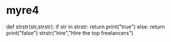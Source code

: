 # myre4


def strstr(str,strstr):
 if str in strstr:
    return print("true")
 else:
    return print("false")
strstr("hire","Hire the top freelancers")